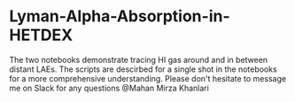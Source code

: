 # Lyman-Alpha-Absorption-in-HETDEX
The two notebooks demonstrate tracing HI gas around and in between distant LAEs. The scripts are descirbed for a single shot in the notebooks for a more comprehensive understanding. Please don't hesitate to message me on Slack for any questions @Mahan Mirza Khanlari
